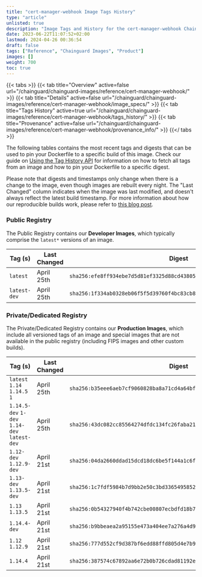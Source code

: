 ```yaml
---
title: "cert-manager-webhook Image Tags History"
type: "article"
unlisted: true
description: "Image Tags and History for the cert-manager-webhook Chainguard Image"
date: 2023-06-22T11:07:52+02:00
lastmod: 2024-04-26 00:36:54
draft: false
tags: ["Reference", "Chainguard Images", "Product"]
images: []
weight: 700
toc: true
---
```


{{< tabs >}}
{{< tab title="Overview" active=false url="/chainguard/chainguard-images/reference/cert-manager-webhook/" >}}
{{< tab title="Details" active=false url="/chainguard/chainguard-images/reference/cert-manager-webhook/image_specs/" >}}
{{< tab title="Tags History" active=true url="/chainguard/chainguard-images/reference/cert-manager-webhook/tags_history/" >}}
{{< tab title="Provenance" active=false url="/chainguard/chainguard-images/reference/cert-manager-webhook/provenance_info/" >}}
{{</ tabs >}}

The following tables contains the most recent tags and digests that can be used to pin your Dockerfile to a specific build of this image. Check our guide on [Using the Tag History API](/chainguard/chainguard-images/using-the-tag-history-api/) for information on how to fetch all tags from an image and how to pin your Dockerfile to a specific digest.

Please note that digests and timestamps only change when there is a change to the image, even though images are rebuilt every night. The "Last Changed" column indicates when the image was last modified, and doesn't always reflect the latest build timestamp. For more information about how our reproducible builds work, please refer to [this blog post](https://www.chainguard.dev/unchained/reproducing-chainguards-reproducible-image-builds).

### Public Registry
The Public Registry contains our **Developer Images**, which typically comprise the `latest*` versions of an image.

| Tag (s)       | Last Changed | Digest                                                                    |
|---------------|--------------|---------------------------------------------------------------------------|
|  `latest`     | April 25th   | `sha256:efe8ff934ebe7d5d81ef3325d88cd438053aa199da4e7aa6fdabc03ffe9af6b4` |
|  `latest-dev` | April 25th   | `sha256:1f334ab0328eb06f5f5d39760f4bc83cb8f42156f5ca9cb21af8d5ba6e6b1e87` |


### Private/Dedicated Registry
The Private/Dedicated Registry contains our **Production Images**, which include all versioned tags of an image and special images that are not available in the public registry (including FIPS images and other custom builds).

| Tag (s)                                       | Last Changed | Digest                                                                    |
|-----------------------------------------------|--------------|---------------------------------------------------------------------------|
|  `latest` `1.14` `1.14.5` `1`                 | April 25th   | `sha256:b35eee6aeb7cf9060828ba8a71cd4a64bf367efed7c52e73fdf3010b2d8fe0ff` |
|  `1.14.5-dev` `1-dev` `1.14-dev` `latest-dev` | April 25th   | `sha256:43dc082cc85564274dfdc134fc26faba21b8b19ebed2f79913a6464e2397bfdc` |
|  `1.12-dev` `1.12.9-dev`                      | April 21st   | `sha256:04da2660ddad15dcd18dc6be5f144a1c6f4875555cce3311f6652f6d8c1e136e` |
|  `1.13-dev` `1.13.5-dev`                      | April 21st   | `sha256:1c7fdf5984b7d9bb2e50c3bd33654958523be1357bfbb791f4d280b853a85c94` |
|  `1.13` `1.13.5`                              | April 21st   | `sha256:0b54327940f4b742cbe00807ecbdfd18b7d317dbba2a4d8c5656bd7353aeefaa` |
|  `1.14.4-dev`                                 | April 21st   | `sha256:b9bbeaea2a95155e473a404ee7a276a4d99d6461058441f0c6184271e0d95d63` |
|  `1.12` `1.12.9`                              | April 21st   | `sha256:777d552cf9d387bf6edd88ffd805d4e7b923935b6ac7617a10ffbd52978de7e8` |
|  `1.14.4`                                     | April 21st   | `sha256:387574c67892aa6e72b0b726cdad81192eede7f849b6019e67a4635f3c19dac1` |

